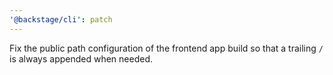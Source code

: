 ```yaml
---
'@backstage/cli': patch
---
```


Fix the public path configuration of the frontend app build so that a trailing `/` is always appended when needed.
